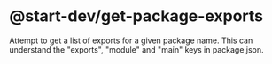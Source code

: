 # @start-dev/get-package-exports

Attempt to get a list of exports for a given package name. This can understand the "exports", "module" and "main" keys in package.json.
